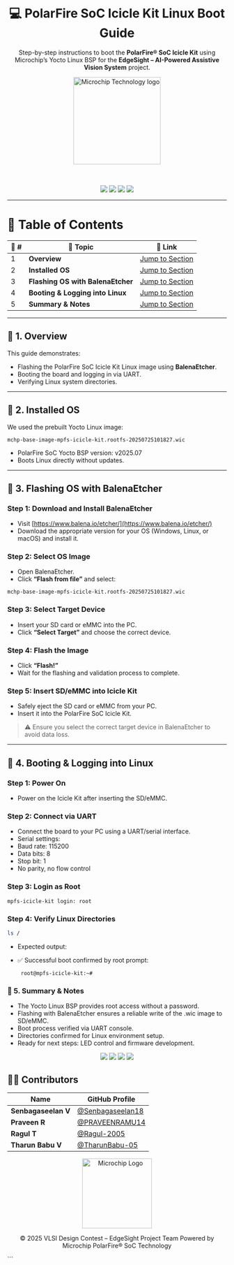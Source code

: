 <div align="center">

  <h1>💻 PolarFire SoC Icicle Kit Linux Boot Guide</h1>
  
  <p>
    Step-by-step instructions to boot the <b>PolarFire® SoC Icicle Kit</b>  
    using Microchip’s Yocto Linux BSP for the  
    <b>EdgeSight – AI-Powered Assistive Vision System</b> project.
  </p>

  <a href="https://www.microchip.com/" target="_blank">
  <img src="./Images/mic.png" width="200" alt="Microchip Technology logo">
  </a>

  <br><br>
  <img src="https://img.shields.io/badge/Microchip-PolarFire®_SoC-red?style=for-the-badge" />
  <img src="https://img.shields.io/badge/Linux-Yocto_BSP-blue?style=for-the-badge" />
  <img src="https://img.shields.io/badge/Platform-EdgeSight_Project-darkgreen?style=for-the-badge" />
  <img src="https://img.shields.io/badge/Flashing-BalenaEtcher-orange?style=for-the-badge" />
</div>

---

# 📘 Table of Contents

| 🔢 # | 📂 Topic | 🔗 Link |
|------|----------|---------|
| 1 | **Overview** | [Jump to Section](#-1-overview) |
| 2 | **Installed OS** | [Jump to Section](#-2-installed-os) |
| 3 | **Flashing OS with BalenaEtcher** | [Jump to Section](#-3-flashing-os-with-balenaetcher) |
| 4 | **Booting & Logging into Linux** | [Jump to Section](#-4-booting--logging-into-linux) |
| 5 | **Summary & Notes** | [Jump to Section](#-5-summary--notes) |

---

## 🧩 1. Overview

This guide demonstrates:

- Flashing the PolarFire SoC Icicle Kit Linux image using **BalenaEtcher**.  
- Booting the board and logging in via UART.  
- Verifying Linux system directories.

---

## 🧩 2. Installed OS

We used the prebuilt Yocto Linux image:

```text
mchp-base-image-mpfs-icicle-kit.rootfs-20250725101827.wic
```
- PolarFire SoC Yocto BSP version: v2025.07  
- Boots Linux directly without updates.

---

## 🧩 3. Flashing OS with BalenaEtcher

### Step 1: Download and Install BalenaEtcher

- Visit [https://www.balena.io/etcher/](https://www.balena.io/etcher/)  
- Download the appropriate version for your OS (Windows, Linux, or macOS) and install it.

### Step 2: Select OS Image

- Open BalenaEtcher.  
- Click **“Flash from file”** and select:  

```text
mchp-base-image-mpfs-icicle-kit.rootfs-20250725101827.wic
```

### Step 3: Select Target Device

- Insert your SD card or eMMC into the PC.  
- Click **“Select Target”** and choose the correct device.

### Step 4: Flash the Image

- Click **“Flash!”**  
- Wait for the flashing and validation process to complete.

### Step 5: Insert SD/eMMC into Icicle Kit

- Safely eject the SD card or eMMC from your PC.  
- Insert it into the PolarFire SoC Icicle Kit.

> ⚠️ Ensure you select the correct target device in BalenaEtcher to avoid data loss.

---

## 🧩 4. Booting & Logging into Linux

### Step 1: Power On

- Power on the Icicle Kit after inserting the SD/eMMC.

### Step 2: Connect via UART

- Connect the board to your PC using a UART/serial interface.  
- Serial settings:  
- Baud rate: 115200  
- Data bits: 8  
- Stop bit: 1  
- No parity, no flow control  

### Step 3: Login as Root

```text
mpfs-icicle-kit login: root
```

### Step 4: Verify Linux Directories

```bash
ls /
```
- Expected output:

- ✅ Successful boot confirmed by root prompt:

  ```text
   root@mpfs-icicle-kit:~#
  ```

 ### 🧩 5. Summary & Notes

- The Yocto Linux BSP provides root access without a password.
- Flashing with BalenaEtcher ensures a reliable write of the .wic image to SD/eMMC.
- Boot process verified via UART console.
- Directories confirmed for Linux environment setup.
- Ready for next steps: LED control and firmware development.

<div align="center"> <img src="https://img.shields.io/badge/Boot_Status-Completed-success?style=for-the-badge" /> <img src="https://img.shields.io/badge/Board-PolarFire®_SoC_Icicle_Kit-red?style=for-the-badge" /> <img src="https://img.shields.io/badge/Platform-EdgeSight_AI_Assistive_Device-green?style=for-the-badge" /> <img src="https://img.shields.io/badge/Flashing-BalenaEtcher-orange?style=for-the-badge" /> </div>

## 👩‍💻 Contributors

| Name | GitHub Profile |
|------|----------------|
| **Senbagaseelan V** | [@Senbagaseelan18](https://github.com/Senbagaseelan18) |
| **Praveen R** | [@PRAVEENRAMU14](https://github.com/PRAVEENRAMU14) |
| **Ragul T** | [@Ragul-2005](https://github.com/Ragul-2005) |
| **Tharun Babu V** | [@TharunBabu-05](https://github.com/TharunBabu-05) |


<div align="center"> <img src="https://upload.wikimedia.org/wikipedia/commons/9/99/Microchip_logo.svg" width="160" alt="Microchip Logo" />

© 2025 VLSI Design Contest – EdgeSight Project Team
Powered by Microchip PolarFire® SoC Technology

</div> ```

